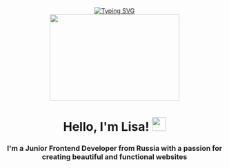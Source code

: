 <div align="center"><a href="https://git.io/typing-svg"><img src="https://readme-typing-svg.herokuapp.com?font=Fira+Code&pause=1000&color=E8B4EF&width=435&lines=Welcome+to+Lisa+GitHub+Profile" alt="Typing SVG" /></a></div>
<div align="center"><img src=https://media.giphy.com/media/dNgK7Ws7y176U/giphy.gif width="300" height="200" align="center"/></div>
<h1 align="center">Hello, I'm Lisa!</a> 
<img src="https://github.com/blackcater/blackcater/raw/main/images/Hi.gif" height="32"/>
<h3 align="center">I'm a Junior Frontend Developer from Russia with a passion for creating beautiful and functional websites</h3>

<!--
**Lisa3689/Lisa3689** is a ✨ _special_ ✨ repository because its `README.md` (this file) appears on your GitHub profile.

Here are some ideas to get you started:

- 🔭 I’m currently working on ...
- 🌱 I’m currently learning ...
- 👯 I’m looking to collaborate on ...
- 🤔 I’m looking for help with ...
- 💬 Ask me about ...
- 📫 How to reach me: ...
- 😄 Pronouns: ...
- ⚡ Fun fact: ...
-->
